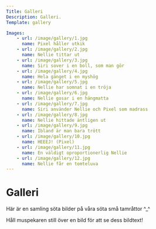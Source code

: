 ```yaml
---
Title: Galleri
Description: Galleri.
Template: gallery

Images:
    - url: /image/gallery/1.jpg
      name: Pixel håller utkik
    - url: /image/gallery/2.jpg
      name: Nellie tittar ut
    - url: /image/gallery/3.jpg
      name: Siri sover i en boll, som man gör
    - url: /image/gallery/4.jpg
      name: Hela gänget i en myshög
    - url: /image/gallery/5.jpg
      name: Nellie har somnat i en tröja
    - url: /image/gallery/6.jpg
      name: Nellie gosar i en hängmatta
    - url: /image/gallery/7.jpg
      name: Siri använder Nellie och Pixel som madrass
    - url: /image/gallery/8.jpg
      name: Nellie hittade äntligen ut
    - url: /image/gallery/9.jpg
      name: Ibland är man bara trött
    - url: /image/gallery/10.jpg
      name: HEEEJ! (Pixel)
    - url: /image/gallery/11.jpg
      name: En väldigt oproportionerlig Nellie
    - url: /image/gallery/12.jpg
      name: Nellie får en tomteluva
---
```


Galleri
==========================

Här är en samling söta bilder på våra söta små tamråttor ^_^

Håll muspekaren still över en bild för att se dess bildtext!

<br>
